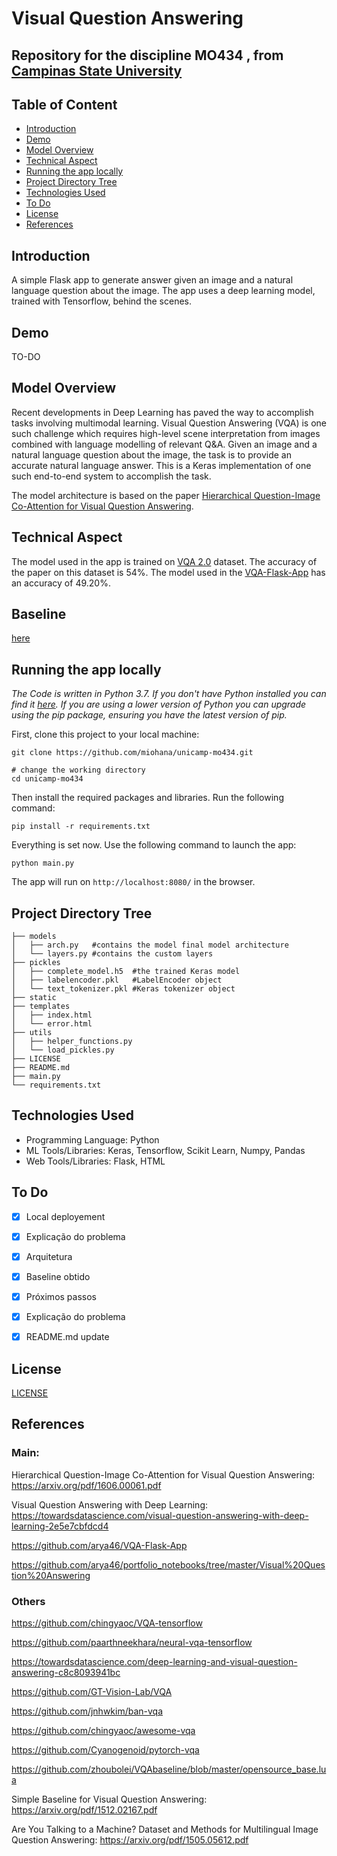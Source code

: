# Visual Question Answering
## Repository for the discipline MO434 , from [Campinas State University](https://www.unicamp.br/unicamp/english)

## Table of Content
- [Introduction](#introduction)
- [Demo](#demo)
- [Model Overview](#model-overview)
- [Technical Aspect](#technical-aspect)
- [Running the app locally](#running-the-app-locally)
- [Project Directory Tree](#project-directory-tree)
- [Technologies Used](#technologies-used)
- [To Do](#to-do)
- [License](#license)
- [References](#references)

## Introduction
A simple Flask app to generate answer given an image and a natural language question about the image. The app uses a deep learning model, trained with Tensorflow, behind the scenes.

## Demo 
TO-DO

## Model Overview
Recent developments in Deep Learning has paved the way to accomplish tasks involving multimodal learning. Visual Question Answering (VQA) is one such challenge which requires high-level scene interpretation from images combined with language modelling of relevant Q&A. Given an image and a natural language question about the image, the task is to provide an accurate natural language answer. This is a Keras implementation of one such end-to-end system to accomplish the task.

The model architecture is based on the paper [Hierarchical Question-Image Co-Attention for Visual Question Answering](https://arxiv.org/pdf/1606.00061).

## Technical Aspect
The model used in the app is trained on [VQA 2.0](https://visualqa.org/download.html) dataset. The accuracy of the paper on this dataset is 54%. The model used in the [VQA-Flask-App](https://github.com/arya46/VQA-Flask-App) has an accuracy of 49.20%.

## Baseline
[here](https://www.overleaf.com/project/5fd6d2775c7c41162b56e40f)

## Running the app locally
*The Code is written in Python 3.7. If you don't have Python installed you can find it [here](https://www.python.org/downloads/). If you are using a lower version of Python you can upgrade using the pip package, ensuring you have the latest version of pip.*

First, clone this project to your local machine:
```
git clone https://github.com/miohana/unicamp-mo434.git

# change the working directory
cd unicamp-mo434
```
Then install the required packages and libraries. Run the following command:
```
pip install -r requirements.txt
```
Everything is set now. Use the following command to launch the app:
```
python main.py
```
The app will run on `http://localhost:8080/` in the browser.

## Project Directory Tree
```
├── models 
│   ├── arch.py   #contains the model final model architecture
│   └── layers.py #contains the custom layers
├── pickles 
│   ├── complete_model.h5  #the trained Keras model
│   ├── labelencoder.pkl   #LabelEncoder object
│   └── text_tokenizer.pkl #Keras tokenizer object
├── static
├── templates 
│   ├── index.html
│   └── error.html 
├── utils 
│   ├── helper_functions.py
│   └── load_pickles.py
├── LICENSE
├── README.md
├── main.py
└── requirements.txt
```
## Technologies Used
- Programming Language: Python
- ML Tools/Libraries: Keras, Tensorflow, Scikit Learn, Numpy, Pandas
- Web Tools/Libraries: Flask, HTML

## To Do
- [X] Local deployement
- [X] Explicação do problema
- [X] Arquitetura
- [X] Baseline obtido
- [X] Próximos passos
- [X] Explicação do problema
- [X] README.md update


## License
[LICENSE](https://github.com/miohana/unicamp-mo434/blob/main/LICENSE)

## References

### Main: 

Hierarchical Question-Image Co-Attention
for Visual Question Answering:
https://arxiv.org/pdf/1606.00061.pdf

Visual Question Answering with Deep Learning:
https://towardsdatascience.com/visual-question-answering-with-deep-learning-2e5e7cbfdcd4

https://github.com/arya46/VQA-Flask-App

https://github.com/arya46/portfolio_notebooks/tree/master/Visual%20Question%20Answering

### Others

https://github.com/chingyaoc/VQA-tensorflow

https://github.com/paarthneekhara/neural-vqa-tensorflow

https://towardsdatascience.com/deep-learning-and-visual-question-answering-c8c8093941bc

https://github.com/GT-Vision-Lab/VQA

https://github.com/jnhwkim/ban-vqa

https://github.com/chingyaoc/awesome-vqa

https://github.com/Cyanogenoid/pytorch-vqa

https://github.com/zhoubolei/VQAbaseline/blob/master/opensource_base.lua

Simple Baseline for Visual Question Answering: https://arxiv.org/pdf/1512.02167.pdf

Are You Talking to a Machine?
Dataset and Methods for Multilingual Image Question Answering: https://arxiv.org/pdf/1505.05612.pdf

